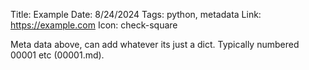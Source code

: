 Title: Example
Date: 8/24/2024
Tags: python, metadata
Link: https://example.com
Icon: check-square

Meta data above, can add whatever its just a dict. Typically numbered 00001 etc (00001.md).
